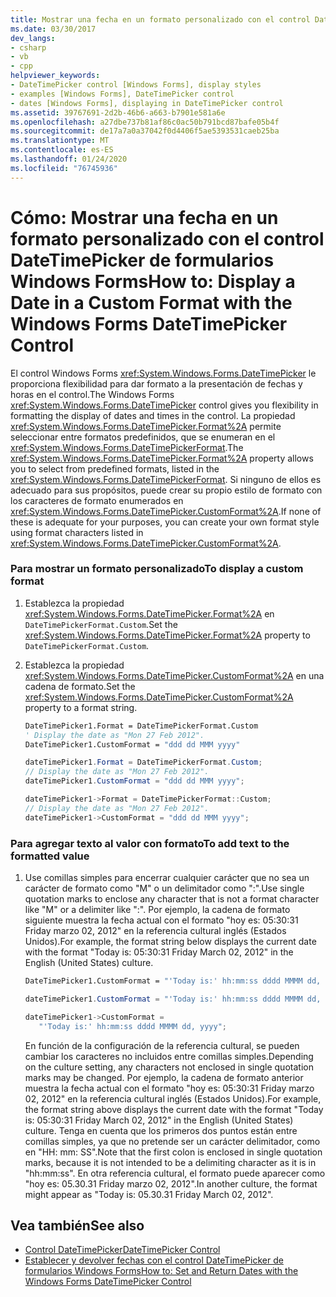 ```yaml
---
title: Mostrar una fecha en un formato personalizado con el control DateTimePicker
ms.date: 03/30/2017
dev_langs:
- csharp
- vb
- cpp
helpviewer_keywords:
- DateTimePicker control [Windows Forms], display styles
- examples [Windows Forms], DateTimePicker control
- dates [Windows Forms], displaying in DateTimePicker control
ms.assetid: 39767691-2d2b-46b6-a663-b7901e581a6e
ms.openlocfilehash: a27dbe737b81af86c0ac50b791bcd87bafe05b4f
ms.sourcegitcommit: de17a7a0a37042f0d4406f5ae5393531caeb25ba
ms.translationtype: MT
ms.contentlocale: es-ES
ms.lasthandoff: 01/24/2020
ms.locfileid: "76745936"
---
```

# <a name="how-to-display-a-date-in-a-custom-format-with-the-windows-forms-datetimepicker-control"></a><span data-ttu-id="cca7b-102">Cómo: Mostrar una fecha en un formato personalizado con el control DateTimePicker de formularios Windows Forms</span><span class="sxs-lookup"><span data-stu-id="cca7b-102">How to: Display a Date in a Custom Format with the Windows Forms DateTimePicker Control</span></span>
<span data-ttu-id="cca7b-103">El control Windows Forms <xref:System.Windows.Forms.DateTimePicker> le proporciona flexibilidad para dar formato a la presentación de fechas y horas en el control.</span><span class="sxs-lookup"><span data-stu-id="cca7b-103">The Windows Forms <xref:System.Windows.Forms.DateTimePicker> control gives you flexibility in formatting the display of dates and times in the control.</span></span> <span data-ttu-id="cca7b-104">La propiedad <xref:System.Windows.Forms.DateTimePicker.Format%2A> permite seleccionar entre formatos predefinidos, que se enumeran en el <xref:System.Windows.Forms.DateTimePickerFormat>.</span><span class="sxs-lookup"><span data-stu-id="cca7b-104">The <xref:System.Windows.Forms.DateTimePicker.Format%2A> property allows you to select from predefined formats, listed in the <xref:System.Windows.Forms.DateTimePickerFormat>.</span></span> <span data-ttu-id="cca7b-105">Si ninguno de ellos es adecuado para sus propósitos, puede crear su propio estilo de formato con los caracteres de formato enumerados en <xref:System.Windows.Forms.DateTimePicker.CustomFormat%2A>.</span><span class="sxs-lookup"><span data-stu-id="cca7b-105">If none of these is adequate for your purposes, you can create your own format style using format characters listed in <xref:System.Windows.Forms.DateTimePicker.CustomFormat%2A>.</span></span>  
  
### <a name="to-display-a-custom-format"></a><span data-ttu-id="cca7b-106">Para mostrar un formato personalizado</span><span class="sxs-lookup"><span data-stu-id="cca7b-106">To display a custom format</span></span>  
  
1. <span data-ttu-id="cca7b-107">Establezca la propiedad <xref:System.Windows.Forms.DateTimePicker.Format%2A> en `DateTimePickerFormat.Custom`.</span><span class="sxs-lookup"><span data-stu-id="cca7b-107">Set the <xref:System.Windows.Forms.DateTimePicker.Format%2A> property to `DateTimePickerFormat.Custom`.</span></span>  
  
2. <span data-ttu-id="cca7b-108">Establezca la propiedad <xref:System.Windows.Forms.DateTimePicker.CustomFormat%2A> en una cadena de formato.</span><span class="sxs-lookup"><span data-stu-id="cca7b-108">Set the <xref:System.Windows.Forms.DateTimePicker.CustomFormat%2A> property to a format string.</span></span>  
  
    ```vb  
    DateTimePicker1.Format = DateTimePickerFormat.Custom  
    ' Display the date as "Mon 27 Feb 2012".  
    DateTimePicker1.CustomFormat = "ddd dd MMM yyyy"  
    ```  
  
    ```csharp  
    dateTimePicker1.Format = DateTimePickerFormat.Custom;  
    // Display the date as "Mon 27 Feb 2012".  
    dateTimePicker1.CustomFormat = "ddd dd MMM yyyy";  
    ```  
  
    ```cpp  
    dateTimePicker1->Format = DateTimePickerFormat::Custom;  
    // Display the date as "Mon 27 Feb 2012".  
    dateTimePicker1->CustomFormat = "ddd dd MMM yyyy";  
    ```  
  
### <a name="to-add-text-to-the-formatted-value"></a><span data-ttu-id="cca7b-109">Para agregar texto al valor con formato</span><span class="sxs-lookup"><span data-stu-id="cca7b-109">To add text to the formatted value</span></span>  
  
1. <span data-ttu-id="cca7b-110">Use comillas simples para encerrar cualquier carácter que no sea un carácter de formato como "M" o un delimitador como ":".</span><span class="sxs-lookup"><span data-stu-id="cca7b-110">Use single quotation marks to enclose any character that is not a format character like "M" or a delimiter like ":".</span></span> <span data-ttu-id="cca7b-111">Por ejemplo, la cadena de formato siguiente muestra la fecha actual con el formato "hoy es: 05:30:31 Friday marzo 02, 2012" en la referencia cultural inglés (Estados Unidos).</span><span class="sxs-lookup"><span data-stu-id="cca7b-111">For example, the format string below displays the current date with the format "Today is: 05:30:31 Friday March 02, 2012" in the English (United States) culture.</span></span>  
  
    ```vb  
    DateTimePicker1.CustomFormat = "'Today is:' hh:mm:ss dddd MMMM dd, yyyy"  
    ```  
  
    ```csharp  
    dateTimePicker1.CustomFormat = "'Today is:' hh:mm:ss dddd MMMM dd, yyyy";  
    ```  
  
    ```cpp  
    dateTimePicker1->CustomFormat =  
       "'Today is:' hh:mm:ss dddd MMMM dd, yyyy";  
    ```  
  
     <span data-ttu-id="cca7b-112">En función de la configuración de la referencia cultural, se pueden cambiar los caracteres no incluidos entre comillas simples.</span><span class="sxs-lookup"><span data-stu-id="cca7b-112">Depending on the culture setting, any characters not enclosed in single quotation marks may be changed.</span></span> <span data-ttu-id="cca7b-113">Por ejemplo, la cadena de formato anterior muestra la fecha actual con el formato "hoy es: 05:30:31 Friday marzo 02, 2012" en la referencia cultural inglés (Estados Unidos).</span><span class="sxs-lookup"><span data-stu-id="cca7b-113">For example, the format string above displays the current date with the format "Today is: 05:30:31 Friday March 02, 2012" in the English (United States) culture.</span></span> <span data-ttu-id="cca7b-114">Tenga en cuenta que los primeros dos puntos están entre comillas simples, ya que no pretende ser un carácter delimitador, como en "HH: mm: SS".</span><span class="sxs-lookup"><span data-stu-id="cca7b-114">Note that the first colon is enclosed in single quotation marks, because it is not intended to be a delimiting character as it is in "hh:mm:ss".</span></span> <span data-ttu-id="cca7b-115">En otra referencia cultural, el formato puede aparecer como "hoy es: 05.30.31 Friday marzo 02, 2012".</span><span class="sxs-lookup"><span data-stu-id="cca7b-115">In another culture, the format might appear as "Today is: 05.30.31 Friday March 02, 2012".</span></span>  
  
## <a name="see-also"></a><span data-ttu-id="cca7b-116">Vea también</span><span class="sxs-lookup"><span data-stu-id="cca7b-116">See also</span></span>

- [<span data-ttu-id="cca7b-117">Control DateTimePicker</span><span class="sxs-lookup"><span data-stu-id="cca7b-117">DateTimePicker Control</span></span>](datetimepicker-control-windows-forms.md)
- [<span data-ttu-id="cca7b-118">Establecer y devolver fechas con el control DateTimePicker de formularios Windows Forms</span><span class="sxs-lookup"><span data-stu-id="cca7b-118">How to: Set and Return Dates with the Windows Forms DateTimePicker Control</span></span>](how-to-set-and-return-dates-with-the-windows-forms-datetimepicker-control.md)
